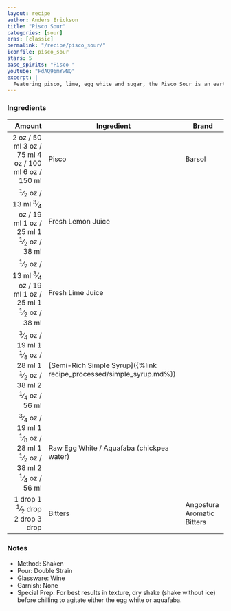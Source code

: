 ```yaml
---
layout: recipe
author: Anders Erickson
title: "Pisco Sour"
categories: [sour]
eras: [classic]
permalink: "/recipe/pisco_sour/"
iconfile: pisco_sour
stars: 5
base_spirits: "Pisco "
youtube: "FdAQ96mYwNQ"
excerpt: |
  Featuring pisco, lime, egg white and sugar, the Pisco Sour is an earthy and refreshing drink. It’s also the national cocktail of Peru and Chile.
---
```


### Ingredients

|  Amount | Ingredient                                                | Brand                      |
| ------: | --------------------------------------------------------- | -------------------------- |
|    <span class="onex active">2 oz  / 50 ml</span> <span class="onehalfx">3 oz  / 75 ml</span> <span class="twox">4 oz  / 100 ml</span> <span class="threex">6 oz  / 150 ml</span>| Pisco                                                     | Barsol                     |
|  <span class="onex active"> <sup>1</sup>&frasl;<sub>2</sub> oz  / 13 ml</span> <span class="onehalfx"> <sup>3</sup>&frasl;<sub>4</sub> oz  / 19 ml</span> <span class="twox">1 oz  / 25 ml</span> <span class="threex">1 <sup>1</sup>&frasl;<sub>2</sub> oz  / 38 ml</span>| Fresh Lemon Juice                                         |
|  <span class="onex active"> <sup>1</sup>&frasl;<sub>2</sub> oz  / 13 ml</span> <span class="onehalfx"> <sup>3</sup>&frasl;<sub>4</sub> oz  / 19 ml</span> <span class="twox">1 oz  / 25 ml</span> <span class="threex">1 <sup>1</sup>&frasl;<sub>2</sub> oz  / 38 ml</span>| Fresh Lime Juice                                          |
| <span class="onex active"> <sup>3</sup>&frasl;<sub>4</sub> oz  / 19 ml</span> <span class="onehalfx">1 <sup>1</sup>&frasl;<sub>8</sub> oz  / 28 ml</span> <span class="twox">1 <sup>1</sup>&frasl;<sub>2</sub> oz  / 38 ml</span> <span class="threex">2 <sup>1</sup>&frasl;<sub>4</sub> oz  / 56 ml</span>| [Semi-Rich Simple Syrup]({%link recipe_processed/simple_syrup.md%}) |
| <span class="onex active"> <sup>3</sup>&frasl;<sub>4</sub> oz  / 19 ml</span> <span class="onehalfx">1 <sup>1</sup>&frasl;<sub>8</sub> oz  / 28 ml</span> <span class="twox">1 <sup>1</sup>&frasl;<sub>2</sub> oz  / 38 ml</span> <span class="threex">2 <sup>1</sup>&frasl;<sub>4</sub> oz  / 56 ml</span>| Raw Egg White / Aquafaba (chickpea water)                 |
|  <span class="onex active">1 drop </span> <span class="onehalfx">1 <sup>1</sup>&frasl;<sub>2</sub> drop </span> <span class="twox">2 drop </span> <span class="threex">3 drop </span>| Bitters                                                   | Angostura Aromatic Bitters |

### Notes

- Method: Shaken
- Pour: Double Strain
- Glassware: Wine
- Garnish: None
- Special Prep: For best results in texture, dry shake (shake without ice) before chilling to agitate either the egg white or aquafaba.

    
<script type="application/ld+json">
{
  "@context": "https://schema.org",
  "@type": "Recipe",
  "author": {
    "@type": "Person",
    "name": "{{ page.author }}"
    },
  "image": "{%- for page in page.categories limit: 1 %}{% assign cat = site.data.categories | where: "slug", page | first %}{{ site.url }}{{ site.baseurl}}/assets/images/category_{{cat.slug}}.svg{% endfor -%}",
  "description": "{{ page.excerpt | strip_html | replace: '"', "'" }}",
  "recipeIngredient": [
  " 2 oz Pisco",
  " 0.5 oz Fresh Lemon Juice",
  " 0.5 oz Fresh Lime Juice ",
  "0.75 oz Semi-Rich Simple Syrup",
  "0.75 oz Raw Egg White / Aquafaba (chickpea water)",
  " 1 drop Bitters"
    ],
  "name": "{{ page.title }}",
  "recipeInstructions": [
    {
      "@type": "HowToStep",
      "text": "- Method: Shaken"
    },
    {
      "@type": "HowToStep",
      "text": "- Pour: Double Strain"
    },
    {
      "@type": "HowToStep",
      "text": "- Glassware: Wine"
    },
    {
      "@type": "HowToStep",
      "text": "- Garnish: None"
    },
    {
      "@type": "HowToStep",
      "text": "- Special Prep: For best results in texture, dry shake (shake without ice) before chilling to agitate either the egg white or aquafaba."
    }
    ],
  "recipeYield": "1 cocktail",
  "recipeCategory": "cocktail",
  {% if page.stars and site.data.ratings[page.iconfile].ratings -%}"aggregateRating": 
   "@type": "AggregateRating",
   "ratingValue": "{%- include stars_metadata.html %},
   "bestRating": "5",
   "reviewCount": "2"}{%- endif %}
  "recipeCuisine": "global",
  "prepTime": "PT20M",
  "cookTime": "PT15S",
  "keywords": "{{ page.title }}, cocktail, {{ page.eras }}, {%- include category_metadata.html -%}, {%- include spirits_metadata.html -%}"
}
</script>

    